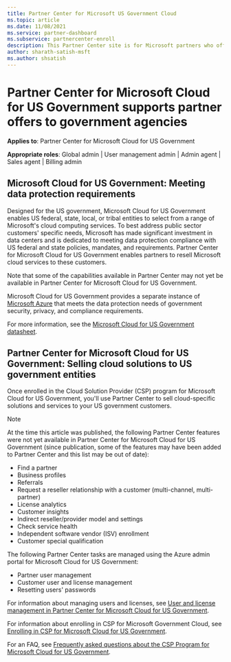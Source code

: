 ```yaml
---
title: Partner Center for Microsoft US Government Cloud
ms.topic: article
ms.date: 11/08/2021
ms.service: partner-dashboard
ms.subservice: partnercenter-enroll
description: This Partner Center site is for Microsoft partners who offer Microsoft cloud solutions to customers working with government agencies in the United States.
author: sharath-satish-msft
ms.author: shsatish
---
```


# Partner Center for Microsoft Cloud for US Government supports partner offers to government agencies

**Applies to**: Partner Center for Microsoft Cloud for US Government

**Appropriate roles**: Global admin | User management admin | Admin agent | Sales agent | Billing admin

## Microsoft Cloud for US Government: Meeting data protection requirements

Designed for the US government, Microsoft Cloud for US Government enables US federal, state, local, or tribal entities to select from a range of Microsoft's cloud computing services. To best address public sector customers' specific needs, Microsoft has made significant investment in data centers and is dedicated to meeting data protection compliance with US federal and state policies, mandates, and requirements. Partner Center for Microsoft Cloud for US Government enables partners to resell Microsoft cloud services to these customers.

Note that some of the capabilities available in Partner Center may not yet be available in Partner Center for Microsoft Cloud for US Government.

Microsoft Cloud for US Government provides a separate instance of [Microsoft Azure](https://azure.microsoft.com/overview/clouds/government/) that meets the data protection needs of government security, privacy, and compliance requirements.

For more information, see the [Microsoft Cloud for US Government datasheet](https://download.microsoft.com/download/C/9/C/C9CA3002-DFC4-4ADA-841F-DF42AEC042FB/Microsoft_Azure_Government_Datasheet_EN_US.PDF).

## Partner Center for Microsoft Cloud for US Government: Selling cloud solutions to US government entities

Once enrolled in the Cloud Solution Provider (CSP) program for Microsoft Cloud for US Government, you'll use Partner Center to sell cloud-specific solutions and services to your US government customers.

> [!NOTE]
> At the time this article was published, the following Partner Center features were not yet available in Partner Center for Microsoft Cloud for US Government (since publication, some of the features may have been added to Partner Center and this list may be out of date):

- Find a partner
- Business profiles
- Referrals
- Request a reseller relationship with a customer (multi-channel, multi-partner)
- License analytics
- Customer insights
- Indirect reseller/provider model and settings
- Check service health
- Independent software vendor (ISV) enrollment
- Customer special qualification

The following Partner Center tasks are managed using the Azure admin portal for Microsoft Cloud for US Government:

- Partner user management
- Customer user and license management
- Resetting users' passwords

For information about managing users and licenses, see [User and license management in Partner Center for Microsoft Cloud for US Government](user-management-in-partner-center-for-microsoft-us-govt-cloud.md).

For information about enrolling in CSP for Microsoft Government Cloud, see [Enrolling in CSP for Microsoft Cloud for US Government](enroll-in-csp-for-microsoft-us-govt-cloud.md).

For an FAQ, see [Frequently asked questions about the CSP Program for Microsoft Cloud for US Government](faq-for-us-govt-cloud.yml).
